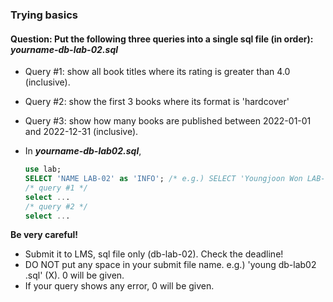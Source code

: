 ### Trying basics

#### Question: Put the following three queries into a single sql file (in order): *yourname-db-lab-02.sql*

- Query #1: show all book titles where its rating is greater than 4.0 (inclusive).

- Query #2: show the first 3 books where its format is 'hardcover'

- Query #3: show how many books are published between 2022-01-01 and 2022-12-31 (inclusive).

- In ***yourname-db-lab02.sql***,

  ```sql
  use lab;
  SELECT 'NAME LAB-02' as 'INFO'; /* e.g.) SELECT 'Youngjoon Won LAB-02' as 'INFO'; */
  /* query #1 */
  select ...
  /* query #2 */
  select ...
  ```

**Be very careful!**

- Submit it to LMS, sql file only (db-lab-02). Check the deadline!
- DO NOT put any space in your submit file name. e.g.) 'young  db-lab02 .sql' (X). 0 will be given.
- If your query shows any error, 0 will be given.
